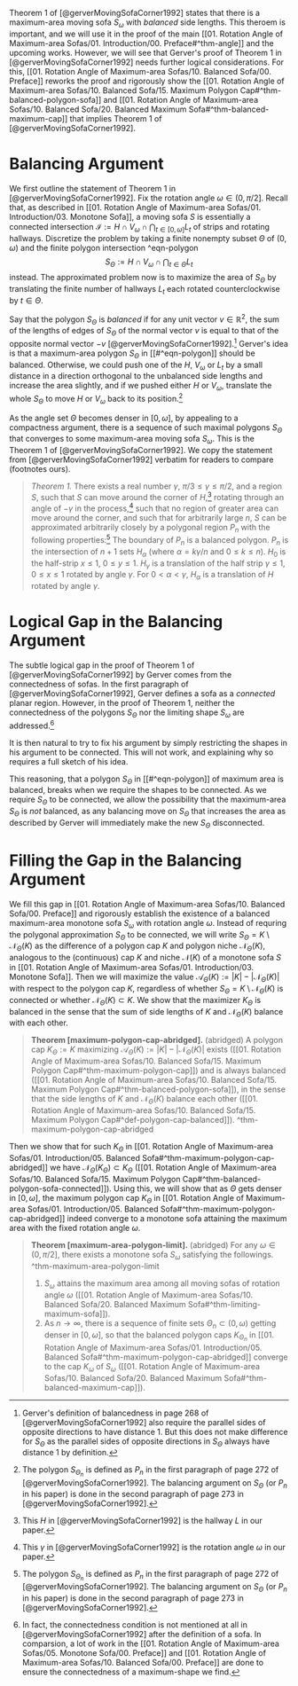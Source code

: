 Theorem 1 of [@gerverMovingSofaCorner1992] states that there is a maximum-area moving sofa $S_{\omega}$ with _balanced_ side lengths. This theroem is important, and we will use it in the proof of the main [[01. Rotation Angle of Maximum-area Sofas/01. Introduction/00. Preface#^thm-angle]] and the upcoming works. However, we will see that Gerver's proof of Theorem 1 in [@gerverMovingSofaCorner1992] needs further logical considerations. For this, [[01. Rotation Angle of Maximum-area Sofas/10. Balanced Sofa/00. Preface]] reworks the proof and rigorously show the [[01. Rotation Angle of Maximum-area Sofas/10. Balanced Sofa/15. Maximum Polygon Cap#^thm-balanced-polygon-sofa]] and [[01. Rotation Angle of Maximum-area Sofas/10. Balanced Sofa/20. Balanced Maximum Sofa#^thm-balanced-maximum-cap]] that implies Theorem 1 of [@gerverMovingSofaCorner1992].

# Balancing Argument

We first outline the statement of Theorem 1 in [@gerverMovingSofaCorner1992]. Fix the rotation angle $\omega \in (0, \pi/2]$. Recall that, as described in [[01. Rotation Angle of Maximum-area Sofas/01. Introduction/03. Monotone Sofa]], a moving sofa $S$ is essentially a connected intersection $\mathcal{I} := H \cap V_\omega \cap \bigcap_{t \in [0, \omega]} L_t$ of strips and rotating hallways. Discretize the problem by taking a finite nonempty subset $\Theta$ of $(0, \omega)$ and the finite polygon intersection ^eqn-polygon
$$
S_\Theta := H \cap V_\omega \cap \bigcap_{t \in \Theta} L_t
$$
instead. The approximated problem now is to maximize the area of $S_\Theta$ by translating the finite number of hallways $L_t$ each rotated counterclockwise by $t \in \Theta$.

Say that the polygon $S_\Theta$ is _balanced_ if for any unit vector $v \in \mathbb{R}^2$, the sum of the lengths of edges of $S_\Theta$ of the normal vector $v$ is equal to that of the opposite normal vector $-v$ [@gerverMovingSofaCorner1992].[^balanced] Gerver's idea is that a maximum-area polygon $S_\Theta$ in [[#^eqn-polygon]] should be balanced. Otherwise, we could push one of the $H$, $V_\omega$ or $L_t$ by a small distance in a direction orthogonal to the unbalanced side lengths and increase the area slightly, and if we pushed either $H$ or $V_\omega$, translate the whole $S_\Theta$ to move $H$ or $V_\omega$ back to its position.[^balancing-where]

As the angle set $\Theta$ becomes denser in $[0, \omega]$, by appealing to a compactness argument, there is a sequence of such maximal polygons $S_\Theta$ that converges to some maximum-area moving sofa $S_\omega$. This is the Theorem 1 of [@gerverMovingSofaCorner1992]. We copy the statement from [@gerverMovingSofaCorner1992] verbatim for readers to compare (footnotes ours).

> *Theorem 1.* There exists a real number $\gamma$, $\pi/3 \leq \gamma \leq \pi/2$, and a region $S$, such that $S$ can move around the corner of $H$,[^hallway-notation] rotating through an angle of $-\gamma$ in the process,[^rotation-angle] such that no region of greater area can move around the corner, and such that for arbitrarily large $n$, $S$ can be approximated arbitrarily closely by a polygonal region $P_n$ with the following properties:[^balancing-where] The boundary of $P_n$ is a balanced polygon. $P_n$ is the intersection of $n+1$ sets $H_\alpha$ (where $\alpha = k \gamma/n$ and $0 \leq k \leq n$). $H_0$ is the half-strip $x \leq 1$, $0 \leq y \leq 1$. $H_\gamma$ is a translation of the half strip $\gamma \leq 1$, $0 \leq x \leq 1$ rotated by angle $\gamma$. For $0 < \alpha < \gamma$, $H_\alpha$ is a translation of $H$ rotated by angle $\gamma$.

# Logical Gap in the Balancing Argument

The subtle logical gap in the proof of Theorem 1 of [@gerverMovingSofaCorner1992] by Gerver comes from the connectedness of sofas. In the first paragraph of [@gerverMovingSofaCorner1992], Gerver defines a sofa as a _connected_ planar region. However, in the proof of Theorem 1, neither the connectedness of the polygons $S_\Theta$ nor the limiting shape $S_\omega$ are addressed.[^connected]

It is then natural to try to fix his argument by simply restricting the shapes in his argument to be connected. This will not work, and explaining why so requires a full sketch of his idea. 

This reasoning, that a polygon $S_\Theta$ in [[#^eqn-polygon]] of maximum area is balanced, breaks when we require the shapes to be connected. As we require $S_\Theta$ to be connected, we allow the possibility that the maximum-area $S_\Theta$ is _not_ balanced, as any balancing move on $S_\Theta$ that increases the area as described by Gerver will immediately make the new $S_\Theta$ disconnected.

# Filling the Gap in the Balancing Argument

We fill this gap in [[01. Rotation Angle of Maximum-area Sofas/10. Balanced Sofa/00. Preface]] and rigorously establish the existence of a balanced maximum-area monotone sofa $S_\omega$ with rotation angle $\omega$. Instead of requring the polygonal approximation $S_{\Theta}$ to be connected, we will write $S_\Theta = K \setminus \mathcal{N}_\Theta(K)$ as the difference of a polygon cap $K$ and polygon niche $\mathcal{N}_\Theta(K)$, analogous to the (continuous) cap $K$ and niche $\mathcal{N}(K)$ of a monotone sofa $S$ in [[01. Rotation Angle of Maximum-area Sofas/01. Introduction/03. Monotone Sofa]]. Then we will maximize the value $\mathcal{A}_\Theta(K) := |K| - |\mathcal{N}_\Theta(K)|$ with respect to the polygon cap $K$, regardless of whether $S_{\Theta} = K \setminus \mathcal{N}_\Theta(K)$ is connected or whether $\mathcal{N}_\Theta(K) \subset K$. We show that the maximizer $K_\Theta$ is balanced in the sense that the sum of side lengths of $K$ and $\mathcal{N}_{\Theta}(K)$ balance with each other.

> __Theorem [maximum-polygon-cap-abridged].__ (abridged) A polygon cap $K_\Theta := K$ maximizing $\mathcal{A}_\Theta(K) := |K| - |\mathcal{N}_\Theta(K)|$ exists ([[01. Rotation Angle of Maximum-area Sofas/10. Balanced Sofa/15. Maximum Polygon Cap#^thm-maximum-polygon-cap]]) and is always balanced ([[01. Rotation Angle of Maximum-area Sofas/10. Balanced Sofa/15. Maximum Polygon Cap#^thm-balanced-polygon-sofa]]), in the sense that the side lengths of $K$ and $\mathcal{N}_\Theta(K)$ balance each other ([[01. Rotation Angle of Maximum-area Sofas/10. Balanced Sofa/15. Maximum Polygon Cap#^def-polygon-cap-balanced]]). ^thm-maximum-polygon-cap-abridged

Then we show that for such $K_\Theta$ in [[01. Rotation Angle of Maximum-area Sofas/01. Introduction/05. Balanced Sofa#^thm-maximum-polygon-cap-abridged]] we have $\mathcal{N}_\Theta(K_\Theta) \subset K_\Theta$ ([[01. Rotation Angle of Maximum-area Sofas/10. Balanced Sofa/15. Maximum Polygon Cap#^thm-balanced-polygon-sofa-connected]]). Using this, we will show that as $\Theta$ gets denser in $[0,\omega]$, the maximum polygon cap $K_\Theta$ in [[01. Rotation Angle of Maximum-area Sofas/01. Introduction/05. Balanced Sofa#^thm-maximum-polygon-cap-abridged]] indeed converge to a monotone sofa attaining the maximum area with the fixed rotation angle $\omega$.

> __Theorem [maximum-area-polygon-limit].__ (abridged) For any $\omega \in (0, \pi/2]$, there exists a monotone sofa $S_\omega$ satisfying the followings. ^thm-maximum-area-polygon-limit
> 
> 1. $S_\omega$ attains the maximum area among all moving sofas of rotation angle $\omega$ ([[01. Rotation Angle of Maximum-area Sofas/10. Balanced Sofa/20. Balanced Maximum Sofa#^thm-limiting-maximum-sofa]]).
> 2. As $n \to \infty$, there is a sequence of finite sets $\Theta_n \subset (0, \omega)$ getting denser in $[0, \omega]$, so that the balanced polygon caps $K_{\Theta_n}$ in [[01. Rotation Angle of Maximum-area Sofas/01. Introduction/05. Balanced Sofa#^thm-maximum-polygon-cap-abridged]] converge to the cap $K_\omega$ of $S_\omega$ ([[01. Rotation Angle of Maximum-area Sofas/10. Balanced Sofa/20. Balanced Maximum Sofa#^thm-balanced-maximum-cap]]).


[^balanced]: Gerver's definition of balancedness in page 268 of [@gerverMovingSofaCorner1992] also require the parallel sides of opposite directions to have distance 1. But this does not make difference for $S_\Theta$ as the parallel sides of opposite directions in $S_\Theta$ always have distance 1 by definition.

[^balancing-where]: The polygon $S_{\Theta_n}$ is defined as $P_n$ in the first paragraph of page 272 of [@gerverMovingSofaCorner1992]. The balancing argument on $S_{\Theta}$ (or $P_n$ in his paper) is done in the second paragraph of page 273 in [@gerverMovingSofaCorner1992].

[^hallway-notation]: This $H$ in [@gerverMovingSofaCorner1992] is the hallway $L$ in our paper.

[^rotation-angle]: This $\gamma$ in [@gerverMovingSofaCorner1992] is the rotation angle $\omega$ in our paper.

[^connected]: In fact, the connectedness condition is not mentioned at all in [@gerverMovingSofaCorner1992] after the definition of a sofa. In comparsion, a lot of work in the [[01. Rotation Angle of Maximum-area Sofas/05. Monotone Sofa/00. Preface]] and [[01. Rotation Angle of Maximum-area Sofas/10. Balanced Sofa/00. Preface]] are done to ensure the connectedness of a maximum-shape we find.